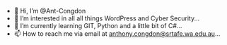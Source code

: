 - 👋 Hi, I’m @Ant-Congdon
- 👀 I’m interested in all all things WordPress and Cyber Security...
- 🌱 I’m currently learning GIT, Python and a little bit of C#...
- 📫 How to reach me via email at anthony.congdon@srtafe.wa.edu.au...

<!---
Ant-Congdon/Ant-Congdon is a ✨ special ✨ repository because its `README.md` (this file) appears on your GitHub profile.
You can click the Preview link to take a look at your changes.
--->
